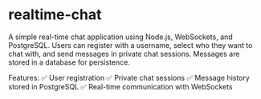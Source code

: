 # realtime-chat
A simple real-time chat application using Node.js, WebSockets, and PostgreSQL. Users can register with a username, select who they want to chat with, and send messages in private chat sessions. Messages are stored in a database for persistence.

Features:
✅ User registration
✅ Private chat sessions
✅ Message history stored in PostgreSQL
✅ Real-time communication with WebSockets
